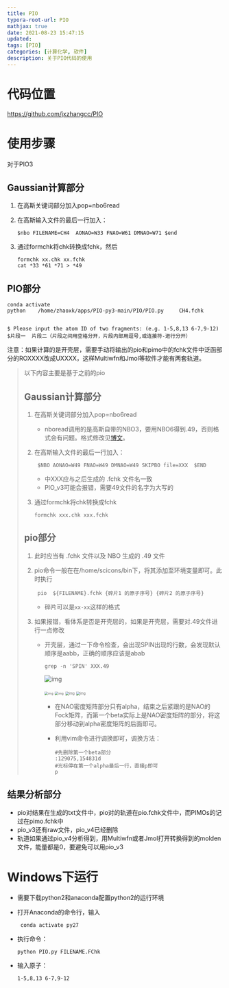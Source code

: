 ```yaml
---
title: PIO
typora-root-url: PIO
mathjax: true
date: 2021-08-23 15:47:15
updated: 
tags: [PIO]
categories: [计算化学, 软件]
description: 关于PIO代码的使用
---
```


# 代码位置

https://github.com/jxzhangcc/PIO

# 使用步骤

对于PIO3

## Gaussian计算部分

1. 在高斯关键词部分加入pop=nbo6read

2. 在高斯输入文件的最后一行加入：

   ```
   $nbo FILENAME=CH4  AONAO=W33 FNAO=W61 DMNAO=W71 $end
   ```

3. 通过formchk将chk转换成fchk，然后

   ```
   formchk xx.chk xx.fchk
   cat *33 *61 *71 > *49
   ```

## PIO部分

```
conda activate
python    /home/zhaoxk/apps/PIO-py3-main/PIO/PIO.py     CH4.fchk


$ Please input the atom ID of two fragments: (e.g. 1-5,8,13 6-7,9-12)
$片段一  片段二（片段之间用空格分开，片段内部用逗号,或连接符-进行分开）

```

注意：如果计算的是开壳层，需要手动将输出的pio和pimo中的fchk文件中泛函部分的ROXXXX改成UXXXX，这样Multiwfn和Jmol等软件才能有两套轨道。







> 以下内容主要是基于之前的pio
>
> ## Gaussian计算部分
>
> 1. 在高斯关键词部分加入pop=nbo6read
>
>    - nboread调用的是高斯自带的NBO3，要用NBO6得到.49，否则格式会有问题。格式修改见[博文](https://mp.weixin.qq.com/s?__biz=MzU5NDYxNjc5Ng==&mid=2247485938&idx=1&sn=addcb81d6a9caed028a9ab86e336847d&chksm=fe7fc141c9084857858ebeb9988bd73c70fd631f354a53aeb7768fcd4c6df9f890de7539d583&mpshare=1&scene=1&srcid=&sharer_sharetime=1589122912458&sharer_shareid=f14b465eb222f6bb34657e2c0fafe383&key=64daf1adc09d7c6ecdf51441f0e0e0081ff30416a8c76cafc75ab07809a89ccb0e3a0fde164cf3daa101192f723f9349e88e6622f494e3da3870bf9eaebe22bf9583324d7112cf0072a7c78f482c98d9&ascene=1&uin=MTY5ODAzMzEyNQ%3D%3D&devicetype=Windows+10+x64&version=62090070&lang=zh_CN&exportkey=AdPzWFyVBDaa5HawSncSSzA%3D&pass_ticket=CJnCOXQ4GY3GwKDSPl0mmbvH12dznP%2F%2Bj30sXI1%2BLh1L4wzPIu4fEYHNwnZHTc2M)。
>
> 2. 在高斯输入文件的最后一行加入：
>
>    ```
>     $NBO AONAO=W49 FNAO=W49 DMNAO=W49 SKIPBO file=XXX  $END
>    ```
>
>    - 中XXX应与之后生成的 .fchk 文件名一致
>    - PIO_v3可能会报错，需要49文件的名字为大写的
>
> 3. 通过formchk将chk转换成fchk
>
>    ```
>    formchk xxx.chk xxx.fchk
>    ```
>
> ## pio部分
>
> 1. 此时应当有 .fchk 文件以及 NBO 生成的 .49 文件
>
> 2. pio命令一般在在/home/scicons/bin下，将其添加至环境变量即可。此时执行
>
>    ```
>     pio  ${FILENAME}.fchk {碎片1 的原子序号} {碎片2 的原子序号} 
>    ```
>
>    - 碎片可以是`xx-xx`这样的格式
>
> 3. 如果报错，看体系是否是开壳层的，如果是开壳层，需要对.49文件进行一点修改
>
>    - 开壳层，通过一下命令检查，会出现SPIN出现的行数，会发现默认顺序是aabb，正确的顺序应该是abab
>
>      ```
>      grep -n 'SPIN' XXX.49
>      ```
>      ![img](clipboard.png)
>      
>      <img src="PI166a906be971e8d3d3b304cee0da821.png" alt="img" style="zoom: 50%;" />
>      
>      <img src="ffc0c86714dea564d2a80ceeec2bfc1.png" alt="img" style="zoom:50%;" />
>      
>      <img src="a91083a05da311f08735a5273b29fd7.png" alt="img" style="zoom:54%;" />
>      
>      <img src="0178a4c2a265eed33bf7da46e8737d8.png" alt="img" style="zoom:54%;" />
>    
>       - 在NAO密度矩阵部分只有alpha，结束之后紧跟的是NAO的Fock矩阵，而第一个beta实际上是NAO密度矩阵的部分，将这部分移动到alpha密度矩阵的后面即可。
>    
>       - 利用vim命令进行调换即可，调换方法：
>    
>         ```
>         #先删除第一个beta部分
>         :129075,154831d
>         #光标停在第一个alpha最后一行，直接p即可
>         p
>         ```
>    
>         
>    
>

## 结果分析部分

- pio对结果在生成的txt文件中，pio对的轨道在pio.fchk文件中，而PIMOs的记过在pimo.fchk中
- pio_v3还有raw文件，pio_v4已经删除
- 轨道如果通过pio_v4分析得到，用Multiwfn或者Jmol打开转换得到的molden文件，能量都是0，要避免可以用pio_v3

# Windows下运行

- 需要下载python2和anaconda配置python2的运行环境

- 打开Anaconda的命令行，输入

  ```
   conda activate py27
  ```

- 执行命令：

  ```
  python PIO.py FILENAME.FChk
  ```

- 输入原子：

  ```
  1-5,8,13 6-7,9-12
  ```

  

